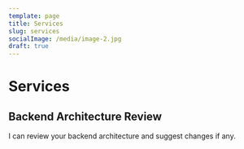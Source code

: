 ```yaml
---
template: page
title: Services
slug: services
socialImage: /media/image-2.jpg
draft: true
---
```

# Services

## Backend Architecture Review

I can review your backend architecture and suggest changes if any.